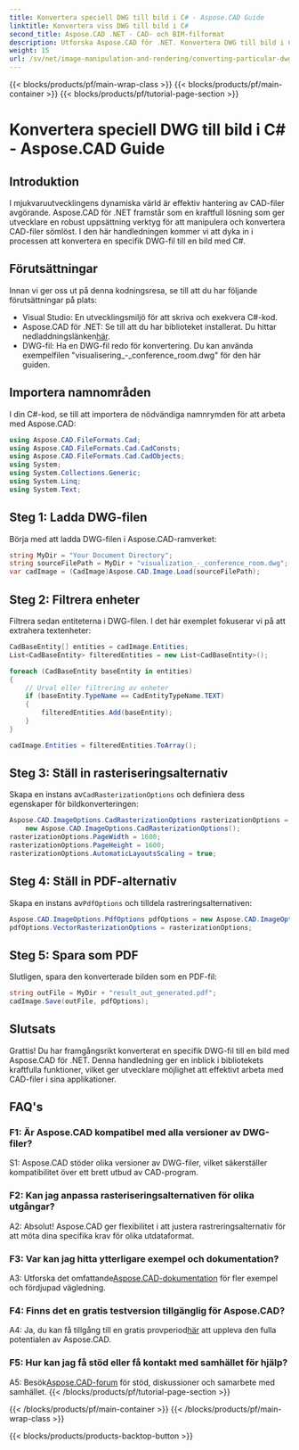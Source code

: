 ```yaml
---
title: Konvertera speciell DWG till bild i C# - Aspose.CAD Guide
linktitle: Konvertera viss DWG till bild i C#
second_title: Aspose.CAD .NET - CAD- och BIM-filformat
description: Utforska Aspose.CAD för .NET. Konvertera DWG till bild i C# utan ansträngning. Omfattande guide med kodexempel.
weight: 15
url: /sv/net/image-manipulation-and-rendering/converting-particular-dwg-to-image/
---
```


{{< blocks/products/pf/main-wrap-class >}}
{{< blocks/products/pf/main-container >}}
{{< blocks/products/pf/tutorial-page-section >}}

# Konvertera speciell DWG till bild i C# - Aspose.CAD Guide

## Introduktion

I mjukvaruutvecklingens dynamiska värld är effektiv hantering av CAD-filer avgörande. Aspose.CAD för .NET framstår som en kraftfull lösning som ger utvecklare en robust uppsättning verktyg för att manipulera och konvertera CAD-filer sömlöst. I den här handledningen kommer vi att dyka in i processen att konvertera en specifik DWG-fil till en bild med C#.

## Förutsättningar

Innan vi ger oss ut på denna kodningsresa, se till att du har följande förutsättningar på plats:

- Visual Studio: En utvecklingsmiljö för att skriva och exekvera C#-kod.
-  Aspose.CAD för .NET: Se till att du har biblioteket installerat. Du hittar nedladdningslänken[här](https://releases.aspose.com/cad/net/).
- DWG-fil: Ha en DWG-fil redo för konvertering. Du kan använda exempelfilen "visualisering_-_conference_room.dwg" för den här guiden.

## Importera namnområden

I din C#-kod, se till att importera de nödvändiga namnrymden för att arbeta med Aspose.CAD:

```csharp
using Aspose.CAD.FileFormats.Cad;
using Aspose.CAD.FileFormats.Cad.CadConsts;
using Aspose.CAD.FileFormats.Cad.CadObjects;
using System;
using System.Collections.Generic;
using System.Linq;
using System.Text;
```

## Steg 1: Ladda DWG-filen

Börja med att ladda DWG-filen i Aspose.CAD-ramverket:

```csharp
string MyDir = "Your Document Directory";
string sourceFilePath = MyDir + "visualization_-_conference_room.dwg";
var cadImage = (CadImage)Aspose.CAD.Image.Load(sourceFilePath);
```

## Steg 2: Filtrera enheter

Filtrera sedan entiteterna i DWG-filen. I det här exemplet fokuserar vi på att extrahera textenheter:

```csharp
CadBaseEntity[] entities = cadImage.Entities;
List<CadBaseEntity> filteredEntities = new List<CadBaseEntity>();

foreach (CadBaseEntity baseEntity in entities)
{
    // Urval eller filtrering av enheter
    if (baseEntity.TypeName == CadEntityTypeName.TEXT)
    {
        filteredEntities.Add(baseEntity);
    }
}

cadImage.Entities = filteredEntities.ToArray();
```

## Steg 3: Ställ in rasteriseringsalternativ

 Skapa en instans av`CadRasterizationOptions` och definiera dess egenskaper för bildkonverteringen:

```csharp
Aspose.CAD.ImageOptions.CadRasterizationOptions rasterizationOptions =
    new Aspose.CAD.ImageOptions.CadRasterizationOptions();
rasterizationOptions.PageWidth = 1600;
rasterizationOptions.PageHeight = 1600;
rasterizationOptions.AutomaticLayoutsScaling = true;
```

## Steg 4: Ställ in PDF-alternativ

 Skapa en instans av`PdfOptions` och tilldela rastreringsalternativen:

```csharp
Aspose.CAD.ImageOptions.PdfOptions pdfOptions = new Aspose.CAD.ImageOptions.PdfOptions();
pdfOptions.VectorRasterizationOptions = rasterizationOptions;
```

## Steg 5: Spara som PDF

Slutligen, spara den konverterade bilden som en PDF-fil:

```csharp
string outFile = MyDir + "result_out_generated.pdf";
cadImage.Save(outFile, pdfOptions);
```

## Slutsats

Grattis! Du har framgångsrikt konverterat en specifik DWG-fil till en bild med Aspose.CAD för .NET. Denna handledning ger en inblick i bibliotekets kraftfulla funktioner, vilket ger utvecklare möjlighet att effektivt arbeta med CAD-filer i sina applikationer.

## FAQ's

### F1: Är Aspose.CAD kompatibel med alla versioner av DWG-filer?

S1: Aspose.CAD stöder olika versioner av DWG-filer, vilket säkerställer kompatibilitet över ett brett utbud av CAD-program.

### F2: Kan jag anpassa rasteriseringsalternativen för olika utgångar?

A2: Absolut! Aspose.CAD ger flexibilitet i att justera rastreringsalternativ för att möta dina specifika krav för olika utdataformat.

### F3: Var kan jag hitta ytterligare exempel och dokumentation?

 A3: Utforska det omfattande[Aspose.CAD-dokumentation](https://reference.aspose.com/cad/net/) för fler exempel och fördjupad vägledning.

### F4: Finns det en gratis testversion tillgänglig för Aspose.CAD?

 A4: Ja, du kan få tillgång till en gratis provperiod[här](https://releases.aspose.com/) att uppleva den fulla potentialen av Aspose.CAD.

### F5: Hur kan jag få stöd eller få kontakt med samhället för hjälp?

A5: Besök[Aspose.CAD-forum](https://forum.aspose.com/c/cad/19) för stöd, diskussioner och samarbete med samhället.
{{< /blocks/products/pf/tutorial-page-section >}}

{{< /blocks/products/pf/main-container >}}
{{< /blocks/products/pf/main-wrap-class >}}

{{< blocks/products/products-backtop-button >}}
